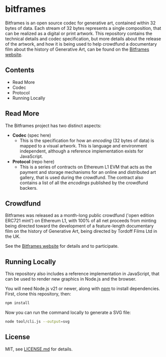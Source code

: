 # bitframes

Bitframes is an open source codec for generative art, contained within 32 bytes of data. Each stream of 32 bytes represents a single composition, that can be realized as a digital or print artwork. This repository contains the technical details and codec specification, but more details about the release of the artwork, and how it is being used to help crowdfund a documentary film about the history of Generative Art, can be found on the [Bitframes website](https://bitframes.io/).

## Contents

- Read More
- Codec
- Protocol
- Running Locally

## Read More

The Bitframes project has two distinct aspects:

- **Codec** (spec here)
  - This is the specification for how an _encoding_ (32 bytes of data) is mapped to a visual artwork. This is language and environment independent, although a reference implementation exists for JavaScript.
- **Protocol** (repo here)
  - This is a series of contracts on Ethereum L1 EVM that acts as the payment and storage mechanisms for an online and distributed art gallery, that is used during the crowdfund. The contract also contains a list of all the _encodings_ published by the crowdfund backers.

## Crowdfund

Bitframes was released as a month-long public crowdfund ('open edition ERC721 mint') on Ethereum L1, with 100% of all net proceeds from minting being directed toward the development of a feature-length documentary film on the history of Generative Art, being directed by Tordoff Films Ltd in the UK.

See the [Bitframes website](https://bitframes.io/) for details and to participate.

## Running Locally

This repository also includes a reference implementation in JavaScript, that can be used to render new graphics in Node.js and the browser.

You will need Node.js v21 or newer, along with [npm](https://npmjs.com/) to install dependencies. First, clone this repository, then:

```sh
npm install
```

Now you can run the command locally to generate a SVG file:

```sh
node tool/cli.js --output=svg
```

## License

MIT, see [LICENSE.md](http://github.com/mattdesl/bitframes/blob/master/LICENSE.md) for details.
